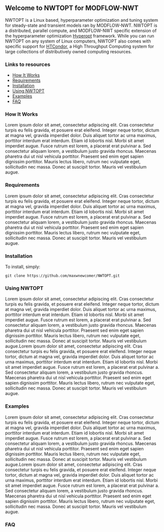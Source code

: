 ## Welcome to NWTOPT for MODFLOW-NWT

NWTOPT is a Linux based, hyperparameter optimization and tuning system for steady-state and transient models ran by MODFLOW-NWT. NWTOPT is a distributed, parallel compute, and MODFLOW-NWT specific extension of the hyperparameter optimization [Hyperopt](https://github.com/hyperopt/hyperopt) framework. While you can run NWTOPT on any system of Linux computers, NWTOPT also comes with specific support for [HTCondor](https://research.cs.wisc.edu/htcondor/), a High Throughput Computing system for large collections of distributively owned computing resources. 

### Links to resources
- [How It Works](#how-it-works)
- [Requirements](#requirements)
- [Installation](#installation)
- [Using NWTOPT](#using-nwtopt)
- [Examples](#examples)
- [FAQ](#faq)

### How It Works
Lorem ipsum dolor sit amet, consectetur adipiscing elit. Cras consectetur turpis eu felis gravida, et posuere erat eleifend. Integer neque tortor, dictum at magna vel, gravida imperdiet dolor. Duis aliquet tortor ac urna maximus, porttitor interdum erat interdum. Etiam id lobortis nisl. Morbi sit amet imperdiet augue. Fusce rutrum est lorem, a placerat erat pulvinar a. Sed consectetur aliquam lorem, a vestibulum justo gravida rhoncus. Maecenas pharetra dui ut nisl vehicula porttitor. Praesent sed enim eget sapien dignissim porttitor. Mauris lectus libero, rutrum nec vulputate eget, sollicitudin nec massa. Donec at suscipit tortor. Mauris vel vestibulum augue.
### Requirements
Lorem ipsum dolor sit amet, consectetur adipiscing elit. Cras consectetur turpis eu felis gravida, et posuere erat eleifend. Integer neque tortor, dictum at magna vel, gravida imperdiet dolor. Duis aliquet tortor ac urna maximus, porttitor interdum erat interdum. Etiam id lobortis nisl. Morbi sit amet imperdiet augue. Fusce rutrum est lorem, a placerat erat pulvinar a. Sed consectetur aliquam lorem, a vestibulum justo gravida rhoncus. Maecenas pharetra dui ut nisl vehicula porttitor. Praesent sed enim eget sapien dignissim porttitor. Mauris lectus libero, rutrum nec vulputate eget, sollicitudin nec massa. Donec at suscipit tortor. Mauris vel vestibulum augue.

### Installation

To install, simply:
```
git clone https://github.com/maxwnewcomer/NWTOPT.git
```




### Using NWTOPT



Lorem ipsum dolor sit amet, consectetur adipiscing elit. Cras consectetur turpis eu felis gravida, et posuere erat eleifend. Integer neque tortor, dictum at magna vel, gravida imperdiet dolor. Duis aliquet tortor ac urna maximus, porttitor interdum erat interdum. Etiam id lobortis nisl. Morbi sit amet imperdiet augue. Fusce rutrum est lorem, a placerat erat pulvinar a. Sed consectetur aliquam lorem, a vestibulum justo gravida rhoncus. Maecenas pharetra dui ut nisl vehicula porttitor. Praesent sed enim eget sapien dignissim porttitor. Mauris lectus libero, rutrum nec vulputate eget, sollicitudin nec massa. Donec at suscipit tortor. Mauris vel vestibulum augue.Lorem ipsum dolor sit amet, consectetur adipiscing elit. Cras consectetur turpis eu felis gravida, et posuere erat eleifend. Integer neque tortor, dictum at magna vel, gravida imperdiet dolor. Duis aliquet tortor ac urna maximus, porttitor interdum erat interdum. Etiam id lobortis nisl. Morbi sit amet imperdiet augue. Fusce rutrum est lorem, a placerat erat pulvinar a. Sed consectetur aliquam lorem, a vestibulum justo gravida rhoncus. Maecenas pharetra dui ut nisl vehicula porttitor. Praesent sed enim eget sapien dignissim porttitor. Mauris lectus libero, rutrum nec vulputate eget, sollicitudin nec massa. Donec at suscipit tortor. Mauris vel vestibulum augue.


### Examples



Lorem ipsum dolor sit amet, consectetur adipiscing elit. Cras consectetur turpis eu felis gravida, et posuere erat eleifend. Integer neque tortor, dictum at magna vel, gravida imperdiet dolor. Duis aliquet tortor ac urna maximus, porttitor interdum erat interdum. Etiam id lobortis nisl. Morbi sit amet imperdiet augue. Fusce rutrum est lorem, a placerat erat pulvinar a. Sed consectetur aliquam lorem, a vestibulum justo gravida rhoncus. Maecenas pharetra dui ut nisl vehicula porttitor. Praesent sed enim eget sapien dignissim porttitor. Mauris lectus libero, rutrum nec vulputate eget, sollicitudin nec massa. Donec at suscipit tortor. Mauris vel vestibulum augue.Lorem ipsum dolor sit amet, consectetur adipiscing elit. Cras consectetur turpis eu felis gravida, et posuere erat eleifend. Integer neque tortor, dictum at magna vel, gravida imperdiet dolor. Duis aliquet tortor ac urna maximus, porttitor interdum erat interdum. Etiam id lobortis nisl. Morbi sit amet imperdiet augue. Fusce rutrum est lorem, a placerat erat pulvinar a. Sed consectetur aliquam lorem, a vestibulum justo gravida rhoncus. Maecenas pharetra dui ut nisl vehicula porttitor. Praesent sed enim eget sapien dignissim porttitor. Mauris lectus libero, rutrum nec vulputate eget, sollicitudin nec massa. Donec at suscipit tortor. Mauris vel vestibulum augue.


### FAQ
